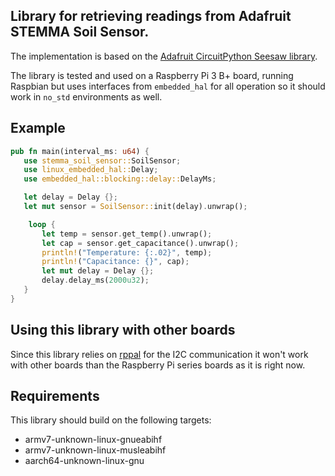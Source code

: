  ## Library for retrieving readings from Adafruit STEMMA Soil Sensor.

 The implementation is based on the [Adafruit CircuitPython Seesaw library](https://github.com/adafruit/Adafruit_CircuitPython_seesaw).

 The library is tested and used on a Raspberry Pi 3 B+ board, running Raspbian but uses interfaces
 from `embedded_hal` for all operation so it should work in `no_std` environments as well.

 ## Example

 ```rust
 pub fn main(interval_ms: u64) {
    use stemma_soil_sensor::SoilSensor;
    use linux_embedded_hal::Delay;
    use embedded_hal::blocking::delay::DelayMs;

    let delay = Delay {};
    let mut sensor = SoilSensor::init(delay).unwrap();

     loop {
        let temp = sensor.get_temp().unwrap();
        let cap = sensor.get_capacitance().unwrap();
        println!("Temperature: {:.02}", temp);
        println!("Capacitance: {}", cap);
        let mut delay = Delay {};
        delay.delay_ms(2000u32);
    }
}
 ```

## Using this library with other boards

Since this library relies on [rppal](https://github.com/golemparts/rppal/tree/master/src) for the
I2C communication it won't work with other boards than the Raspberry Pi series boards as it is
right now.

## Requirements

This library should build on the following targets:

  - armv7-unknown-linux-gnueabihf
  - armv7-unknown-linux-musleabihf
  - aarch64-unknown-linux-gnu
